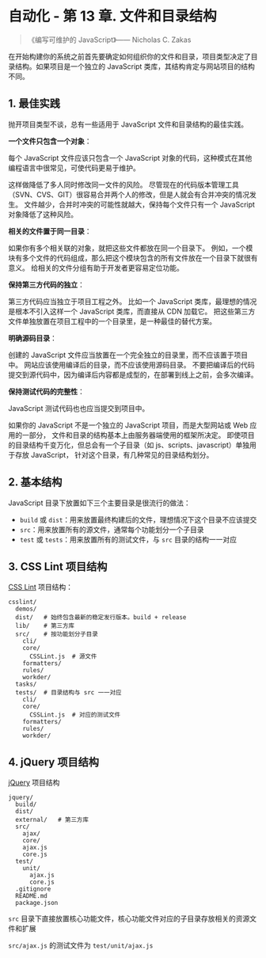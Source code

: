 # 自动化 - 第 13 章. 文件和目录结构

>《编写可维护的 JavaScript》—— Nicholas C. Zakas

在开始构建你的系统之前首先要确定如何组织你的文件和目录，项目类型决定了目录结构。如果项目是一个独立的 JavaScript 类库，其结构肯定与网站项目的结构不同。

## 1. 最佳实践

抛开项目类型不谈，总有一些适用于 JavaScript 文件和目录结构的最佳实践。

**一个文件只包含一个对象**：

每个 JavaScript 文件应该只包含一个 JavaScript 对象的代码，这种模式在其他编程语言中很常见，可使代码更易于维护。

这样做降低了多人同时修改同一文件的风险。
尽管现在的代码版本管理工具（SVN、CVS、GIT）很容易合并两个人的修改，但是人就会有合并冲突的情况发生。
文件越少，合并时冲突的可能性就越大，保持每个文件只有一个 JavaScript 对象降低了这种风险。

**相关的文件置于同一目录**：

如果你有多个相关联的对象，就把这些文件都放在同一个目录下。
例如，一个模块有多个文件的代码组成，那么把这个模块包含的所有文件放在一个目录下就很有意义。
给相关的文件分组有助于开发者更容易定位功能。

**保持第三方代码的独立**：

第三方代码应当独立于项目工程之外。
比如一个 JavaScript 类库，最理想的情况是根本不引入这样一个 JavaScript 类库，而直接从 CDN 加载它。
把这些第三方文件单独放置在项目工程中的一个目录里，是一种最佳的替代方案。

**明确源码目录**：

创建的 JavaScript 文件应当放置在一个完全独立的目录里，而不应该置于项目中。
网站应该使用编译后的目录，而不应该使用源码目录。
不要把编译后的代码提交到源代码中，因为编译后内容都是成型的，在部署到线上之前，会多次编译。

**保持测试代码的完整性**：

JavaScript 测试代码也也应当提交到项目中。

如果你的 JavaScript 不是一个独立的 JavaScript 项目，而是大型网站或 Web 应用的一部分，
文件和目录的结构基本上由服务器端使用的框架所决定。
即使项目的目录结构千变万化，但总会有一个子目录（如 js、scripts、javascript）单独用于存放 JavaScript，
针对这个目录，有几种常见的目录结构划分。

## 2. 基本结构

JavaScript 目录下放置如下三个主要目录是很流行的做法：

* `build` 或 `dist`：用来放置最终构建后的文件，理想情况下这个目录不应该提交
* `src`：用来放置所有的源文件，通常每个功能划分一个子目录
* `test` 或 `tests`：用来放置所有的测试文件，与 `src` 目录的结构一一对应

## 3. CSS Lint 项目结构

[CSS Lint](https://github.com/stubbornella/csslint) 项目结构：

```text
csslint/
  demos/
  dist/   # 始终包含最新的稳定发行版本。build + release
  lib/    # 第三方库
  src/    # 按功能划分子目录
    cli/
    core/
      CSSLint.js  # 源文件
    formatters/
    rules/
    workder/
  tasks/
  tests/  # 目录结构与 src 一一对应
    cli/
    core/
      CSSLint.js  # 对应的测试文件
    formatters/
    rules/
    workder/
```

## 4. jQuery 项目结构

[jQuery](https://github.com/jquery/jquery) 项目结构

```text
jquery/
  build/
  dist/
  external/   # 第三方库
  src/
    ajax/
    core/
    ajax.js
    core.js
  test/
    unit/
      ajax.js
      core.js
  .gitignore
  README.md
  package.json
```

`src` 目录下直接放置核心功能文件，核心功能文件对应的子目录存放相关的资源文件和扩展

`src/ajax.js` 的测试文件为 `test/unit/ajax.js`
